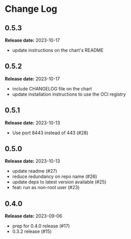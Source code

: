 # Change Log

## 0.5.3
**Release date:** 2023-10-17

* update instructions on the chart's README

## 0.5.2 

**Release date:** 2023-10-17

* include CHANGELOG file on the chart
* update installation instructions to use the OCI registry

## 0.5.1 

**Release date:** 2023-10-13

* Use port 8443 instead of 443 (#28) 

## 0.5.0 

**Release date:** 2023-10-13

* update readme (#27) 
* reduce redundancy on repo name (#26) 
* update deps to latest version available (#25) 
* feat: run as non-root user (#23) 

## 0.4.0 

**Release date:** 2023-09-06

* prep for 0.4.0 release (#17) 
* 0.3.2 release (#15) 